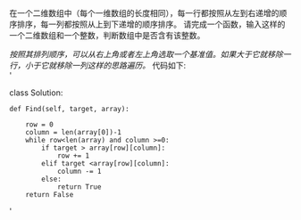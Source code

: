 在一个二维数组中（每个一维数组的长度相同），每一行都按照从左到右递增的顺序排序，每一列都按照从上到下递增的顺序排序。
请完成一个函数，输入这样的一个二维数组和一个整数，判断数组中是否含有该整数。  

*按照其排列顺序，可以从右上角或者左上角选取一个基准值。如果大于它就移除一行，小于它就移除一列这样的思路遍历。*
代码如下:  
'

class Solution:

    def Find(self, target, array):
        
        row = 0
        column = len(array[0])-1
        while row<len(array) and column >=0:
            if target > array[row][column]:
                row += 1
            elif target <array[row][column]:
                column -= 1
            else:
                return True
        return False
'
